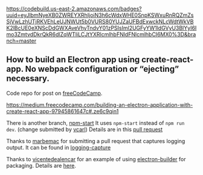 https://codebuild.us-east-2.amazonaws.com/badges?uuid=eyJlbmNyeXB0ZWREYXRhIjoiN3h6cWdxWHE0SnpKSWxuRnRQZmZsSjVwLzhUTjRKVEhLeUJNWUt5b0VURS80YUJZaUFBdExwckNLcWdtWkVBK2lBcUE0eXNScDdGWXAveVhyTndvY01zPSIsIml2UGFyYW1ldGVyU3BlYyI6Imo3ZmtvdDkrQkR6dlZqWTIiLCJtYXRlcmlhbFNldFNlcmlhbCI6MX0%3D&branch=master

## How to build an Electron app using create-react-app. No webpack configuration or “ejecting” necessary.

Code repo for post on [freeCodeCamp](https://medium.freecodecamp.com/building-an-electron-application-with-create-react-app-97945861647c#.ze6c9qin1).

https://medium.freecodecamp.com/building-an-electron-application-with-create-react-app-97945861647c#.ze6c9qin1

There is another branch, [npm-start](https://github.com/csepulv/electron-with-create-react-app/tree/npm-start)
It uses `npm-start` instead of `npm run dev`. (change submitted by [vcarl](https://github.com/vcarl)) Details are in this [pull request](https://github.com/csepulv/electron-with-create-react-app/pull/2)

Thanks to [marbemac](https://github.com/marbemac) for submitting a pull request that captures logging output. It can be found in [logging-capture](https://github.com/csepulv/electron-with-create-react-app/tree/logging-capture)

Thanks to [vicentedealencar](https://github.com/vicentedealencar) for an example of using [electron-builder](https://github.com/electron-userland/electron-builder) for packaging. Details are [here](https://github.com/vicentedealencar/electron-with-create-react-app/commit/f1729381d588e65ac140ce5a08cc6277babd9641).

